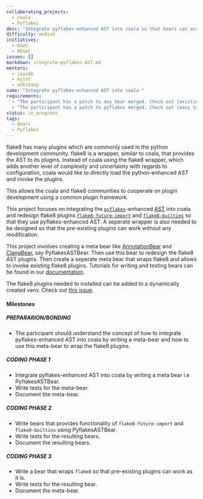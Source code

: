 ```yaml
---
collaborating_projects:
  - coala
  - Pyflakes
desc: "Integrate pyflakes-enhanced AST into coala so that bears can access it."
difficulty: medium
initiatives:
  - GSoC
  - RGSoC
issues: []
markdown: integrate-pyflakes-AST.md
mentors:
  - jayvdb
  - myint
  - adhikasp
name: "Integrate pyflakes-enhanced AST into coala "
requirements:
  - "The participant has a patch to any bear merged. Check out [existing bear proposal](https://github.com/coala/coala-bears/issues)."
  - "The participant has a patch to pyflakes merged. Check out [easy task](https://bugs.launchpad.net/pyflakes/+bugs?field.tag=easy)."
status: in_progress
tags:
  - Bears
  - Pyflakes
---
```

flake8 has many plugins which are commonly used in the python development
community. flake8 is a wrapper, similar to coala, that provides the 
AST to its plugins. Instead of coala using the flake8
wrapper, which adds another level of complexity and uncertainty with regards
to configuration, coala would like to directly load the python-enhanced AST
and invoke the plugins.

This allows the coala and flake8 communities to cooperate on plugin
development using a common plugin framework.

This project focuses on integrating the
[`pyflakes`](https://pypi.python.org/pypi/pyflakes)-enhanced
[AST](https://en.wikipedia.org/wiki/Abstract_syntax_tree) into coala and
redesign flake8 plugins
[`flake8-future-import`](https://github.com/xZise/flake8-future-import) and
[`flake8-builtins`](https://github.com/gforcada/flake8-builtins) so that they 
use pyflakes-enhanced AST.
A seperate wrapper is also needed to be designed so that the pre-existing
plugins can work without any modification.

This project involves creating a meta bear like
[AnnotationBear](https://github.com/coala/coala-bears/blob/1892b64722f1c10bd2a29611af4dcc18ad76af3a/bears/general/AnnotationBear.py)
and [ClangBear](https://github.com/coala/coala-bears/blob/27a06d19076633a4e796472cf6d6ad55c27045c5/bears/c_languages/ClangBear.py),
say PyflakesASTBear. Then use this bear to redesign the flake8 AST plugins.
Then create a seperate meta bear that wraps flake8 and allows to invoke existing flake8 plugins.
Tutorials for writing and testing bears can be found in our
[documentation](https://api.coala.io).

The flake8 plugins needed to installed can be added to a dynamically created
venv. Check out
[this issue](https://gitlab.com/coala/package_manager/issues/25).

#### Milestones

##### PREPARARION/BONDING

* The participant should understand the concept of how to integrate
pyflakes-enhanced AST into coala by writing a meta-bear and how to use this
meta-bear to wrap the flake8 plugins.

##### CODING PHASE 1

* Integrate pyflakes-enhanced AST into coala by writing a meta bear i.e
PyflakesASTBear.
* Write tests for the meta-bear.
* Document the meta-bear.

##### CODING PHASE 2

* Write bears that provides functionality of `flake8-future-import`
 and `flake8-builtins` using PyflakesASTBear.
* Write tests for the resulting bears.
* Document the resulting bears.

##### CODING PHASE 3

* Write a bear that wraps `flake8` so that pre-existing plugins can work as it is.
* Write tests for the resulting bear.
* Document the meta-bear.
